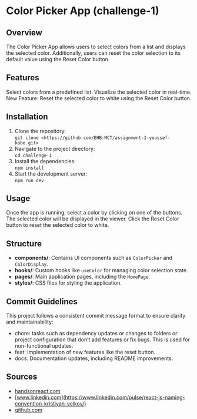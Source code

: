 # Color Picker App (challenge-1)


## Overview

The Color Picker App allows users to select colors from a list and displays the selected color. 
Additionally, users can reset the color selection to its default value using the Reset Color button.


## Features

Select colors from a predefined list.
Visualize the selected color in real-time.
New Feature: Reset the selected color to white using the Reset Color button.


## Installation

1. Clone the repository:  
   `git clone <https://github.com/EHB-MCT/assignment-1-youssef-kobe.git>`
2. Navigate to the project directory:  
   `cd challenge-1`
3. Install the dependencies:  
   `npm install`
4. Start the development server:  
   `npm run dev`


## Usage

Once the app is running, select a color by clicking on one of the buttons.
The selected color will be displayed in the viewer.
Click the Reset Color button to reset the selected color to white.


## Structure

- **components/**: Contains UI components such as `ColorPicker` and `ColorDisplay`.
- **hooks/**: Custom hooks like `useColor` for managing color selection state.
- **pages/**: Main application pages, including the `HomePage`.
- **styles/**: CSS files for styling the application.


## Commit Guidelines

This project follows a consistent commit message format to ensure clarity and maintainability:

- chore: tasks such as dependency updates or changes to folders or project configuration that don’t add features or fix bugs. This is used for non-functional updates.
- feat: Implementation of new features like the reset button.
- docs: Documentation updates, including README improvements.


## Sources 

- [handsonreact.com](https://handsonreact.com/docs/code-organization-conventions) 
- [www.linkedin.com](https://www.linkedin.com/pulse/react-js-naming-convention-kristiyan-velkov/) 
- [github.com](https://gist.github.com/joshbuchea/6f47e86d2510bce28f8e7f42ae84c716) 
